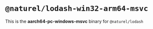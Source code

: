 # `@naturel/lodash-win32-arm64-msvc`

This is the **aarch64-pc-windows-msvc** binary for `@naturel/lodash`

